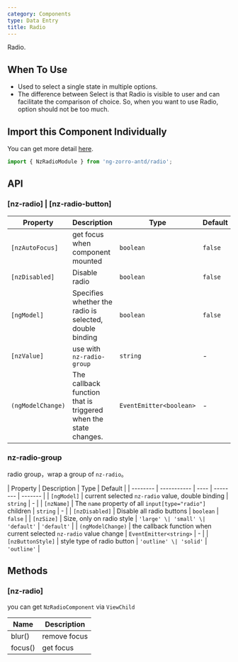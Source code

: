 ```yaml
---
category: Components
type: Data Entry
title: Radio
---
```


Radio.

## When To Use

- Used to select a single state in multiple options.
- The difference between Select is that Radio is visible to user and can facilitate the comparison of choice. So, when you want to use Radio, option should not be too much.

## Import this Component Individually

You can get more detail [here](/docs/getting-started/en#import-a-component-individually).

```ts
import { NzRadioModule } from 'ng-zorro-antd/radio';
```

## API

### [nz-radio] | [nz-radio-button]

| Property | Description | Type | Default |
| -------- | ----------- | ---- | ------- |
| `[nzAutoFocus]` | get focus when component mounted | `boolean` | `false` |
| `[nzDisabled]` | Disable radio | `boolean` | `false` |
| `[ngModel]` | Specifies whether the radio is selected, double binding | `boolean` | `false` |
| `[nzValue]` | use with `nz-radio-group` | `string` | - |
| `(ngModelChange)` | The callback function that is triggered when the state changes. | `EventEmitter<boolean>` | - |

### nz-radio-group

radio group，wrap a group of `nz-radio`。

| Property | Description | Type | Default |
| -------- | ----------- | ---- | -------- | ------- |
| `[ngModel]` | current selected `nz-radio` value, double binding | `string` | - |
| `[nzName]` | The `name` property of all `input[type="radio"]` children | `string`  | - |
| `[nzDisabled]` | Disable all radio buttons | `boolean` |  `false` |
| `[nzSize]` | Size, only on radio style | `'large' \| 'small' \| 'default'` | `'default'` |
| `(ngModelChange)` | the callback function when current selected `nz-radio` value change | `EventEmitter<string>` | - |
| `[nzButtonStyle]` | style type of radio button | `'outline' \| 'solid'` | `'outline'` |

## Methods

### [nz-radio]

you can get `NzRadioComponent` via `ViewChild`

| Name | Description |
| ---- | ----------- |
| blur() | remove focus |
| focus() | get focus |
